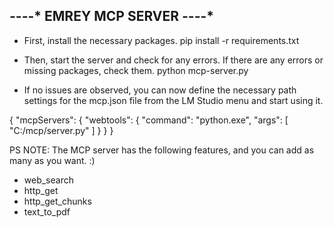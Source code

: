 *-*-*-*-* EMREY MCP SERVER *-*-*-*-*
------------------------------------


+ First, install the necessary packages.
pip install -r requirements.txt

+ Then, start the server and check for any errors. If there are any errors or missing packages, check them.
python mcp-server.py

+ If no issues are observed, you can now define the necessary path settings for the mcp.json file from the LM Studio menu and start using it.

{
  "mcpServers": {
    "webtools": {
      "command": "python.exe",
      "args": [
        "C:/mcp/server.py"
      ]
    }
  }
}


PS NOTE: The MCP server has the following features, and you can add as many as you want. :)

- web_search
- http_get
- http_get_chunks
- text_to_pdf
